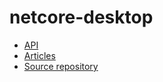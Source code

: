 # netcore-desktop

- [API](api)
- [Articles](articles/intro.md)
- [Source repository](https://github.com/devel0/netcore-desktop)
